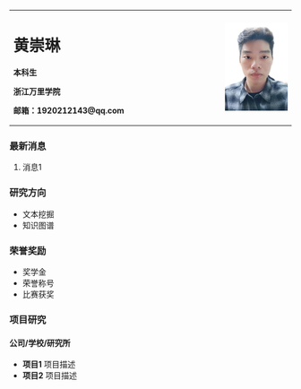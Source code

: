<table border="0">
  <tr>
    <td width="75%">
      <h1>黄崇琳</h1>
      <p><b>本科生</b></p>
      <p><b>浙江万里学院</b></p>
      <p><b>邮箱：1920212143@qq.com</b></p>
    </td>
    <td width="25%">
      <img src="/mmexport06410465f187670b1e8ca61cdab59235.jpeg" width="100%">
    </td>
  </tr>
</table>

###  最新消息
1. 消息1

###  研究方向
- 文本挖掘
- 知识图谱

###  荣誉奖励
- 奖学金
- 荣誉称号
- 比赛获奖

###  项目研究
#### 公司/学校/研究所
- **项目1**
项目描述
- **项目2**
项目描述
